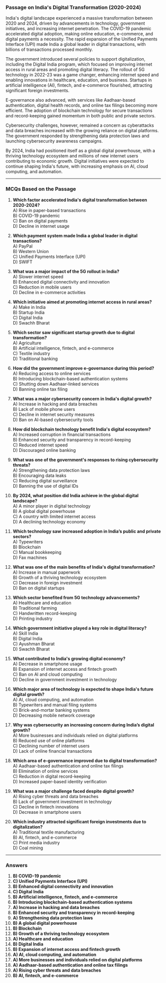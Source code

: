 ### **Passage on India's Digital Transformation (2020-2024)**  
  
India's digital landscape experienced a massive transformation between 2020 and 2024, driven by advancements in technology, government initiatives, and increasing internet penetration. The COVID-19 pandemic accelerated digital adoption, making online education, e-commerce, and digital payments a necessity. The rapid expansion of the Unified Payments Interface (UPI) made India a global leader in digital transactions, with billions of transactions processed monthly.  

The government introduced several policies to support digitalization, including the Digital India program, which focused on improving internet access in rural areas and promoting digital literacy. The rollout of 5G technology in 2022-23 was a game changer, enhancing internet speed and enabling innovations in healthcare, education, and business. Startups in artificial intelligence (AI), fintech, and e-commerce flourished, attracting significant foreign investments.  

E-governance also advanced, with services like Aadhaar-based authentication, digital health records, and online tax filings becoming more efficient. The adoption of blockchain technology for secure transactions and record-keeping gained momentum in both public and private sectors.  

Cybersecurity challenges, however, remained a concern as cyberattacks and data breaches increased with the growing reliance on digital platforms. The government responded by strengthening data protection laws and launching cybersecurity awareness campaigns.  

By 2024, India had positioned itself as a global digital powerhouse, with a thriving technology ecosystem and millions of new internet users contributing to economic growth. Digital initiatives were expected to continue shaping India's future, with increasing emphasis on AI, cloud computing, and automation.  

---

### **MCQs Based on the Passage**  

1. **Which factor accelerated India's digital transformation between 2020-2024?**  
   A) Rise in paper-based transactions  
   B) COVID-19 pandemic  
   C) Ban on digital payments  
   D) Decline in internet usage  

2. **Which payment system made India a global leader in digital transactions?**  
   A) PayPal  
   B) Western Union  
   C) Unified Payments Interface (UPI)  
   D) SWIFT  

3. **What was a major impact of the 5G rollout in India?**  
   A) Slower internet speed  
   B) Enhanced digital connectivity and innovation  
   C) Reduction in mobile users  
   D) Decline in e-commerce activities  

4. **Which initiative aimed at promoting internet access in rural areas?**  
   A) Make in India  
   B) Startup India  
   C) Digital India  
   D) Swachh Bharat  

5. **Which sector saw significant startup growth due to digital transformation?**  
   A) Agriculture  
   B) Artificial intelligence, fintech, and e-commerce  
   C) Textile industry  
   D) Traditional banking  

6. **How did the government improve e-governance during this period?**  
   A) Reducing access to online services  
   B) Introducing blockchain-based authentication systems  
   C) Shutting down Aadhaar-linked services  
   D) Banning online tax filing  

7. **What was a major cybersecurity concern in India's digital growth?**  
   A) Increase in hacking and data breaches  
   B) Lack of mobile phone users  
   C) Decline in internet security measures  
   D) Ban on AI-based cybersecurity tools  

8. **How did blockchain technology benefit India's digital ecosystem?**  
   A) Increased corruption in financial transactions  
   B) Enhanced security and transparency in record-keeping  
   C) Reduced internet speed  
   D) Discouraged online banking  

9. **What was one of the government's responses to rising cybersecurity threats?**  
   A) Strengthening data protection laws  
   B) Encouraging data leaks  
   C) Reducing digital surveillance  
   D) Banning the use of digital IDs  

10. **By 2024, what position did India achieve in the global digital landscape?**  
   A) A minor player in digital technology  
   B) A global digital powerhouse  
   C) A country with limited internet access  
   D) A declining technology economy  

11. **Which technology saw increased adoption in India’s public and private sectors?**  
   A) Typewriters  
   B) Blockchain  
   C) Manual bookkeeping  
   D) Fax machines  

12. **What was one of the main benefits of India's digital transformation?**  
   A) Increase in manual paperwork  
   B) Growth of a thriving technology ecosystem  
   C) Decrease in foreign investment  
   D) Ban on digital startups  

13. **Which sector benefited from 5G technology advancements?**  
   A) Healthcare and education  
   B) Traditional farming  
   C) Handwritten record-keeping  
   D) Printing industry  

14. **Which government initiative played a key role in digital literacy?**  
   A) Skill India  
   B) Digital India  
   C) Ayushman Bharat  
   D) Swachh Bharat  

15. **What contributed to India's growing digital economy?**  
   A) Decrease in smartphone usage  
   B) Expansion of internet access and fintech growth  
   C) Ban on AI and cloud computing  
   D) Decline in government investment in technology  

16. **Which major area of technology is expected to shape India's future digital growth?**  
   A) AI, cloud computing, and automation  
   B) Typewriters and manual filing systems  
   C) Brick-and-mortar banking systems  
   D) Decreasing mobile network coverage  

17. **Why was cybersecurity an increasing concern during India’s digital growth?**  
   A) More businesses and individuals relied on digital platforms  
   B) Reduced use of online platforms  
   C) Declining number of internet users  
   D) Lack of online financial transactions  

18. **Which area of e-governance improved due to digital transformation?**  
   A) Aadhaar-based authentication and online tax filings  
   B) Elimination of online services  
   C) Reduction in digital record-keeping  
   D) Increased paper-based identity verification  

19. **What was a major challenge faced despite digital growth?**  
   A) Rising cyber threats and data breaches  
   B) Lack of government investment in technology  
   C) Decline in fintech innovations  
   D) Decrease in smartphone users  

20. **Which industry attracted significant foreign investments due to digitalization?**  
   A) Traditional textile manufacturing  
   B) AI, fintech, and e-commerce  
   C) Print media industry  
   D) Coal mining


---

### **Answers**

1. **B) COVID-19 pandemic**  
2. **C) Unified Payments Interface (UPI)**  
3. **B) Enhanced digital connectivity and innovation**  
4. **C) Digital India**  
5. **B) Artificial intelligence, fintech, and e-commerce**  
6. **B) Introducing blockchain-based authentication systems**  
7. **A) Increase in hacking and data breaches**  
8. **B) Enhanced security and transparency in record-keeping**  
9. **A) Strengthening data protection laws**  
10. **B) A global digital powerhouse**  
11. **B) Blockchain**  
12. **B) Growth of a thriving technology ecosystem**  
13. **A) Healthcare and education**  
14. **B) Digital India**  
15. **B) Expansion of internet access and fintech growth**  
16. **A) AI, cloud computing, and automation**  
17. **A) More businesses and individuals relied on digital platforms**  
18. **A) Aadhaar-based authentication and online tax filings**  
19. **A) Rising cyber threats and data breaches**  
20. **B) AI, fintech, and e-commerce**  
